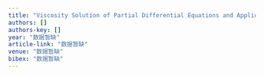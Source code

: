 ```yaml
---
title: "Viscosity Solution of Partial Differential Equations and Applications to Numerical Solutions of Optimal Feedback Controls [Ph.D. Thesis] (in Chinese)"
authors: []
authors-key: []
year: "数据暂缺"
article-link: "数据暂缺"
venue: "数据暂缺"
bibex: "数据暂缺"
---
```

